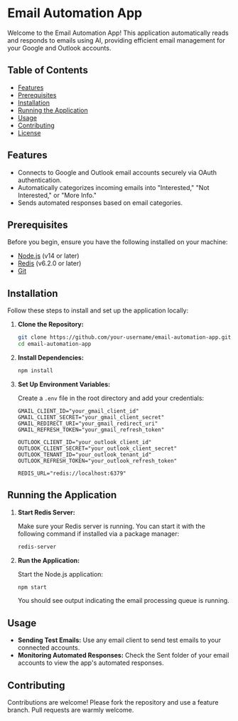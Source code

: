 # Email Automation App

Welcome to the Email Automation App! This application automatically reads and responds to emails using AI, providing efficient email management for your Google and Outlook accounts.

## Table of Contents

- [Features](#features)
- [Prerequisites](#prerequisites)
- [Installation](#installation)
- [Running the Application](#running-the-application)
- [Usage](#usage)
- [Contributing](#contributing)
- [License](#license)

## Features

- Connects to Google and Outlook email accounts securely via OAuth authentication.
- Automatically categorizes incoming emails into "Interested," "Not Interested," or "More Info."
- Sends automated responses based on email categories.

## Prerequisites

Before you begin, ensure you have the following installed on your machine:

- [Node.js](https://nodejs.org/) (v14 or later)
- [Redis](https://redis.io/download) (v6.2.0 or later)
- [Git](https://git-scm.com/)

## Installation

Follow these steps to install and set up the application locally:

1. **Clone the Repository:**

   ```bash
   git clone https://github.com/your-username/email-automation-app.git
   cd email-automation-app
   ```

2. **Install Dependencies:**

   ```bash
   npm install
   ```

3. **Set Up Environment Variables:**

   Create a `.env` file in the root directory and add your credentials:

   ```env
   GMAIL_CLIENT_ID="your_gmail_client_id"
   GMAIL_CLIENT_SECRET="your_gmail_client_secret"
   GMAIL_REDIRECT_URI="your_gmail_redirect_uri"
   GMAIL_REFRESH_TOKEN="your_gmail_refresh_token"

   OUTLOOK_CLIENT_ID="your_outlook_client_id"
   OUTLOOK_CLIENT_SECRET="your_outlook_client_secret"
   OUTLOOK_TENANT_ID="your_outlook_tenant_id"
   OUTLOOK_REFRESH_TOKEN="your_outlook_refresh_token"

   REDIS_URL="redis://localhost:6379"
   ```

## Running the Application

1. **Start Redis Server:**

   Make sure your Redis server is running. You can start it with the following command if installed via a package manager:

   ```bash
   redis-server
   ```

2. **Run the Application:**

   Start the Node.js application:

   ```bash
   npm start
   ```

   You should see output indicating the email processing queue is running.

## Usage

- **Sending Test Emails:** Use any email client to send test emails to your connected accounts.
- **Monitoring Automated Responses:** Check the Sent folder of your email accounts to view the app's automated responses.

## Contributing

Contributions are welcome! Please fork the repository and use a feature branch. Pull requests are warmly welcome.

